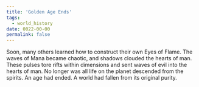 ```yaml
---
title: 'Golden Age Ends'
tags:
  - world_history
date: 0022-00-00
permalink: false
---
```

Soon, many others learned how to construct their own Eyes of Flame. The waves of Mana became chaotic, and shadows clouded the hearts of man. These pulses tore rifts within dimensions and sent waves of evil into the hearts of man. No longer was all life on the planet descended from the spirits. An age had ended. A world had fallen from its original purity.